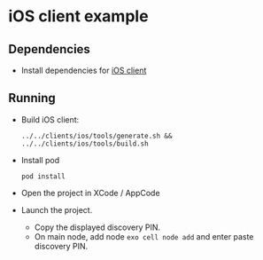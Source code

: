# iOS client example

## Dependencies
* Install dependencies for [iOS client](../../clients/ios/README.md#Dependencies)

## Running
* Build iOS client:

    `../../clients/ios/tools/generate.sh && ../../clients/ios/tools/build.sh`
  
* Install pod
    
    `pod install`

* Open the project in XCode / AppCode

* Launch the project.
    * Copy the displayed discovery PIN.
    * On main node, add node `exo cell node add` and enter paste discovery PIN.